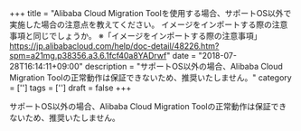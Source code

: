 +++
title = "Alibaba Cloud Migration Toolを使用する場合、サポートOS以外で実施した場合の注意点を教えてください。 イメージをインポートする際の注意事項と同じでしょうか。 ※「イメージをインポートする際の注意事項」 https://jp.alibabacloud.com/help/doc-detail/48226.htm?spm=a21mg.p38356.a3.6.1fcf40a8YADrwf"
date = "2018-07-28T16:14:11+09:00"
description = "サポートOS以外の場合、Alibaba Cloud Migration Toolの正常動作は保証できないため、推奨いたしません。"
category = ['']
tags = ['']
draft = false
+++

サポートOS以外の場合、Alibaba Cloud Migration Toolの正常動作は保証できないため、推奨いたしません。
